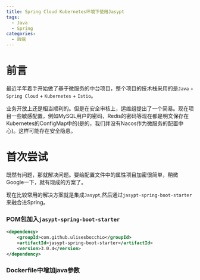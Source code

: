 ```yaml
---
title: Spring Cloud Kubernetes环境下使用Jasypt
tags:
  - Java
  - Spring
categories:
  - 后端
---
```


# 前言

最近半年着手开始做了基于微服务的中台项目，整个项目的技术栈采用的是`Java` + `Spring Cloud` + `Kubernetes` + `Istio`。

业务开放上还是相当顺利的。但是在安全审核上，运维组提出了一个简易。现在项目一些敏感配置，例如MySQL用户的密码，Redis的密码等现在都是明文保存在Kubernetes的ConfigMap中的(是的，我们并没有Nacos作为微服务的配置中心)。这样可能存在安全隐患。

# 首次尝试

既然有问题，那就解决问题。要给配置文件中的属性项目加密很简单，稍微Google一下，就有现成的方案了。

现在比较常用的解决方案就是集成`Jasypt`,然后通过`jasypt-spring-boot-starter`来融合进Spring。

### POM包加入`jasypt-spring-boot-starter`

```xml
<dependency>
    <groupId>com.github.ulisesbocchio</groupId>
    <artifactId>jasypt-spring-boot-starter</artifactId>
    <version>3.0.4</version>
</dependency>
```

### Dockerfile中增加java参数

```

```
